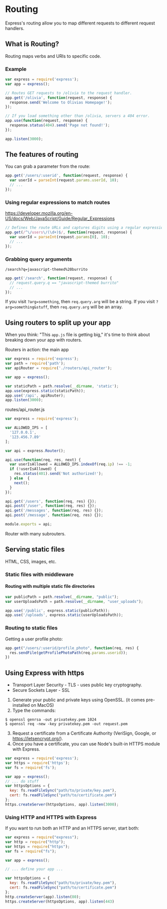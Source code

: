 # Routing

Express's routing allow you to map different requests to different request handlers.

## What is Routing?

Routing maps verbs and URIs to specific code.

### Example

```javascript
var express = require('express');
var app = express();

// Routes GET requests to /olivia to the request handler.
app.get('/olivia', function(request, response) {
  response.send('Welcome to Olivias Homepage!');
});

// If you load something other than /olivia, servers a 404 error.
app.use(function(request, response) {
  response.status(404).send('Page not found!');
});

app.listen(3000);
```

## The features of routing

You can grab a parameter from the route:

```javascript
app.get('/users/:userid', function(request, response) {
  var userId = parseInt(request.params.userId, 10);
  // ...
});
```

### Using regular expressions to match routes

https://developer.mozilla.org/en-US/docs/Web/JavaScript/Guide/Regular_Expressions

```javascript
// Defines the route URLs and captures digits using a regular expression.
app.get(/^\/users\/(\d+)$/, function(request, response) {
  var userId = parseInt(request.params[0], 10);
  // ...
});
```

### Grabbing query arguments

`/search?q=javascript-themed%20burrito`

```javascript
app.get('/search', function(request, response) {
  // request.query.q == "javascript-themed burrito"
  // ...
});
```

If you visit `?arg=something`, then `req.query.arg` will be a string.
If you visit `?arg=something&stuff`, then `req.query.arg` will be an array.

## Using routers to split up your app

When you think: "This `app.js` file is getting big," it's time to think about breaking down your app with routers.

Routers in action: the main app
```javascript
var express = require('express');
var path = require('path');
var apiRouter = require('./routers/api_router');

var app = express();

var staticPath = path.resolve(__dirname, 'static');
app.use(express.static(staticPath));
app.use('/api', apiRouter);
app.listen(3000);
```

routes/api_router.js
```javascript
var express = require('express');

var ALLOWED_IPS = [
  '127.0.0.1',
  '123.456.7.89'
];

var api = express.Router();

api.use(function(req, res, next) {
  var userIsAllowed = ALLOWED_IPS.indexOf(req.ip) !== -1;
  if (!userIsAllowed) {
    res.status(401).send('Not authorized!');
  } else  {
    next();
  }
});

api.get('/users', function(req, res) {});
api.post('/user', function(req, res) {});
api.get('/messages', function(req, res) {});
api.post('/message', function(req, res) {});

module.exports = api;
```

Router with many subrouters.

## Serving static files

HTML, CSS, images, etc.

### Static files with middleware

#### Routing with multiple static file directories

```javascript
var publicPath = path.resolve(__dirname, "public");
var userUploadsPath = path.resolve(__dirname, "user_uploads");

app.use('/public', express.static(publicPath));
app.use('/uploads', express.static(userUploadsPath));
```

### Routing to static files

Getting a user profile photo:
```javascript
app.get("/users/:userid/profile_photo", function(req, res) {
  res.sendFile(getProfilePhotoPath(req.params.userid));
})
```

## Using Express with https

* Transport Layer Security - TLS - uses public key cryptography.
* Secure Sockets Layer - SSL

1. Generate your public and private keys using OpenSSL. (it comes pre-installed on MacOS)
2. Type the commands:

```
$ openssl genrsa -out privatekey.pem 1024
$ openssl req -new -key privatekey.pem -out request.pem
```

3. Request a certificate from a Certificate Authority (VeriSign, Google, or https://letsencrypt.org/).
4. Once you have a certificate, you can use Node's built-in HTTPS module with Express.

```javascript
var express = require('express');
var https = require('https');
var fs = require('fs');

var app = express();
// ... do stuff
var httpsOptions = {
  key: fs.readFileSync("path/to/private/key.pem"),
  cert: fs.readFileSync("path/to/certificate.pem")
};
https.createServer(httpsOptions, app).listen(3000);
```

### Using HTTP and HTTPS with Express

If you want to run both an HTTP and an HTTPS server, start both:

```javascript
var express = require("express");
var http = require("http");
var https = require("https");
var fs = require("fs");

var app = express();

// ... define your app ...

var httpsOptions = {
  key: fs.readFileSync("path/to/private/key.pem"),
  cert: fs.readFileSync("path/to/certificate.pem")
};
http.createServer(app).listen(80);
https.createServer(httpsOptions, app).listen(443)
```
